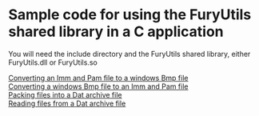 # Sample code for using the FuryUtils shared library in a C application

You will need the include directory and the FuryUtils shared library,  either FuryUtils.dll or FuryUtils.so

[Converting an Imm and Pam file to a windows Bmp file](../../Utils/C_Samples/imm2bmp.c)  
[Converting a windows Bmp file to an Imm and Pam file](../../Utils/C_Samples/bmp2imm.c)  
[Packing files into a Dat archive file](../../Utils/C_Samples/dat_create.c)  
[Reading files from a Dat archive file](../../Utils/C_Samples/dat_read.c)  
